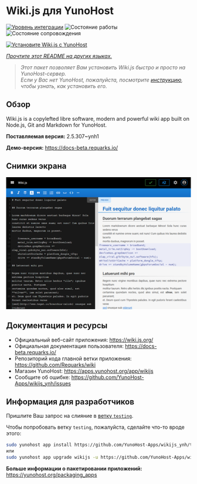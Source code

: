 <!--
Важно: этот README был автоматически сгенерирован <https://github.com/YunoHost/apps/tree/master/tools/readme_generator>
Он НЕ ДОЛЖЕН редактироваться вручную.
-->

# Wiki.js для YunoHost

[![Уровень интеграции](https://apps.yunohost.org/badge/integration/wikijs)](https://ci-apps.yunohost.org/ci/apps/wikijs/)
![Состояние работы](https://apps.yunohost.org/badge/state/wikijs)
![Состояние сопровождения](https://apps.yunohost.org/badge/maintained/wikijs)

[![Установите Wiki.js с YunoHost](https://install-app.yunohost.org/install-with-yunohost.svg)](https://install-app.yunohost.org/?app=wikijs)

*[Прочтите этот README на других языках.](./ALL_README.md)*

> *Этот пакет позволяет Вам установить Wiki.js быстро и просто на YunoHost-сервер.*  
> *Если у Вас нет YunoHost, пожалуйста, посмотрите [инструкцию](https://yunohost.org/install), чтобы узнать, как установить его.*

## Обзор

Wiki.js is a copylefted libre software, modern and powerful wiki app built on Node.js, Git and Markdown for YunoHost.


**Поставляемая версия:** 2.5.307~ynh1

**Демо-версия:** <https://docs-beta.requarks.io/>

## Снимки экрана

![Снимок экрана Wiki.js](./doc/screenshots/screenshot.png)

## Документация и ресурсы

- Официальный веб-сайт приложения: <https://wiki.js.org/>
- Официальная документация пользователя: <https://docs-beta.requarks.io/>
- Репозиторий кода главной ветки приложения: <https://github.com/Requarks/wiki>
- Магазин YunoHost: <https://apps.yunohost.org/app/wikijs>
- Сообщите об ошибке: <https://github.com/YunoHost-Apps/wikijs_ynh/issues>

## Информация для разработчиков

Пришлите Ваш запрос на слияние в [ветку `testing`](https://github.com/YunoHost-Apps/wikijs_ynh/tree/testing).

Чтобы попробовать ветку `testing`, пожалуйста, сделайте что-то вроде этого:

```bash
sudo yunohost app install https://github.com/YunoHost-Apps/wikijs_ynh/tree/testing --debug
или
sudo yunohost app upgrade wikijs -u https://github.com/YunoHost-Apps/wikijs_ynh/tree/testing --debug
```

**Больше информации о пакетировании приложений:** <https://yunohost.org/packaging_apps>
